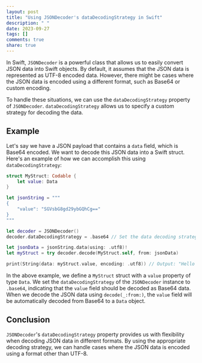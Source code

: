 ```yaml
---
layout: post
title: "Using JSONDecoder's dataDecodingStrategy in Swift"
description: " "
date: 2023-09-27
tags: []
comments: true
share: true
---
```


In Swift, `JSONDecoder` is a powerful class that allows us to easily convert JSON data into Swift objects. By default, it assumes that the JSON data is represented as UTF-8 encoded data. However, there might be cases where the JSON data is encoded using a different format, such as Base64 or custom encoding.

To handle these situations, we can use the `dataDecodingStrategy` property of `JSONDecoder`. `dataDecodingStrategy` allows us to specify a custom strategy for decoding the data.

## Example

Let's say we have a JSON payload that contains a `data` field, which is Base64 encoded. We want to decode this JSON data into a Swift struct. Here's an example of how we can accomplish this using `dataDecodingStrategy`:

```swift
struct MyStruct: Codable {
    let value: Data
}

let jsonString = """
{
    "value": "SGVsbG8gd29ybGQhCg=="
}
"""

let decoder = JSONDecoder()
decoder.dataDecodingStrategy = .base64 // Set the data decoding strategy to Base64

let jsonData = jsonString.data(using: .utf8)!
let myStruct = try decoder.decode(MyStruct.self, from: jsonData)

print(String(data: myStruct.value, encoding: .utf8)) // Output: "Hello world!"
```

In the above example, we define a `MyStruct` struct with a `value` property of type `Data`. We set the `dataDecodingStrategy` of the `JSONDecoder` instance to `.base64`, indicating that the `value` field should be decoded as Base64 data. When we decode the JSON data using `decode(_:from:)`, the `value` field will be automatically decoded from Base64 to a `Data` object.

## Conclusion

`JSONDecoder`'s `dataDecodingStrategy` property provides us with flexibility when decoding JSON data in different formats. By using the appropriate decoding strategy, we can handle cases where the JSON data is encoded using a format other than UTF-8.